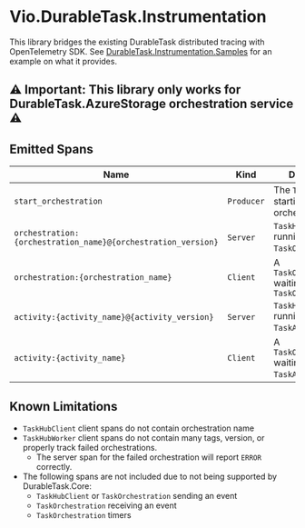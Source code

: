 # Vio.DurableTask.Instrumentation

This library bridges the existing DurableTask distributed tracing with OpenTelemetry SDK. See [DurableTask.Instrumentation.Samples](../../samples/DurableTask.Instrumentation.Samples/) for an example on what it provides.

## ⚠ Important: This library only works for DurableTask.AzureStorage orchestration service ⚠

## Emitted Spans

| Name | Kind | Description |
| - | - | - |
| `start_orchestration` | `Producer` | The `TaskHubClient` starting a new orchestration |
| `orchestration:{orchestration_name}@{orchestration_version}` | `Server` | `TaskHubWorker` running a `TaskOrchestration`. |
| `orchestration:{orchestration_name}` | `Client` | A `TaskOrchestration` waiting on a sub-`TaskOrchestration` |
| `activity:{activity_name}@{activity_version}` | `Server` | `TaskHubWorker` running a `TaskActivity`. |
| `activity:{activity_name}` | `Client` | A `TaskOrchestration` waiting on a `TaskActivity`. |

## Known Limitations

- `TaskHubClient` client spans do not contain orchestration name
- `TaskHubWorker` client spans do not contain many tags, version, or properly track failed orchestrations.
  - The server span for the failed orchestration will report `ERROR` correctly.
- The following spans are not included due to not being supported by DurableTask.Core:
  - `TaskHubClient` or `TaskOrchestration` sending an event
  - `TaskOrchestration` receiving an event
  - `TaskOrchestration` timers
